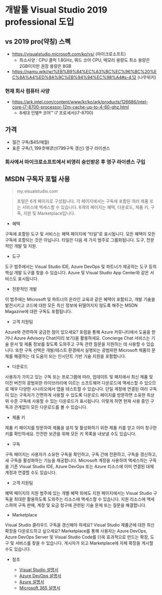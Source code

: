 # 개발툴 Visual Studio 2019 professional 도입

## vs 2019 pro(약칭) 스펙
- https://visualstudio.microsoft.com/ko/vs/ (마이크로소프트)
  - 최소사양 : CPU 클럭 1.8GHz, 쿼드 코어 CPU, 메모리 용량도 최소 용량은 2GB이지만 권장 용량은 8GB
- https://namu.wiki/w/%EB%B9%84%EC%A3%BC%EC%96%BC%20%EC%8A%A4%ED%8A%9C%EB%94%94%EC%98%A4#s-4.12 (나무위키)

### 현재 회사 컴퓨터 사양
- https://ark.intel.com/content/www/kr/ko/ark/products/126686/intel-core-i7-8700-processor-12m-cache-up-to-4-60-ghz.html
  - 8세대 인텔® 코어™ i7 프로세서(i7-8700)

## 가격
- 월간 구독($45/매월)
- 표준 구독($1,199첫해갱신/$799구독 갱신) 영구 라이센스

### 회사에서 마이크로소프트에서 비영리 승인받은 후 영구 라이센스 구입

## MSDN 구독자 포털 사용 
> my.visualstudio.com

> 포털은 6개 페이지로 구성됩니다. 각 페이지에서는 구독에 포함된 여러 제품 또는 서비스에 액세스할 수 있습니다. 6개의 페이지는 혜택, 다운로드, 제품 키, 구독, 지원 및 Marketplace입니다.

- 혜택

구독에 포함된 도구 및 서비스는 혜택 페이지에 “타일”로 표시됩니다. 모든 혜택이 모든 구독에 포함되는 것은 아닙니다. 타일은 다음 세 가지 범주로 그룹화됩니다. 도구, 전문적인 개발 및 지원.

- 도구

도구 범주에서는 Visual Studio IDE, Azure DevOps 및 파트너가 제공하는 도구 등의 핵심 개발 도구를 찾을 수 있습니다. Azure 및 Visual Studio App Center와 같은 서비스도 표시됩니다.

- 전문적인 개발

이 범주에는 Microsoft 및 파트너의 온라인 교육과 같은 혜택이 포함되고, 개발 기술을 발전시키고 코드에 대한 모든 최신 정보에 뒤떨어지지 않도록 해주는 MSDN Magazine에 대한 구독도 포함됩니다.

- 고객 지원팀

Azure와 관련하여 궁금한 점이 있으세요? 포럼을 통해 Azure 커뮤니티에서 도움을 받거나 Azure Advisory Chat(미리 보기)을 활용하세요. Concierge Chat 서비스는 기술 문서 및 제품 정보를 찾도록 도와주고 구독 관련 질문을 지원하는 데 사용할 수 있습니다. 또한 구독 선택은 개발/테스트 환경에서 실행되는 광범위한 Microsoft 제품의 문제를 해결하는 데 도움이 되는 인시던트 기반 기술 지원을 포함합니다.

- 다운로드

사용자가 가지고 있는 구독 또는 프로그램에 따라, 업데이트 및 패치에서 최신 제품 및 이전 버전의 광범위한 라이브러리에 이르는 소프트웨어 다운로드에 액세스할 수 있으므로 매우 다양한 시나리오에서 앱을 테스트할 수 있습니다.
단일 계정에 연결된 여러 구독이 있는 구독자가 간편하게 사용할 수 있도록 다운로드 페이지를 방문하면 소유한 최상위 수준 구독에 사용할 수 있는 다운로드가 표시됩니다. 이렇게 하면 현재 사용 중인 구독과 관계없이 모든 다운로드를 볼 수 있습니다.

- 제품 키

제품 키 페이지를 방문하여 제품을 설치 및 활성화하기 위한 제품 키를 얻고 이미 청구한 키를 확인하세요. 안전한 보관을 위해 모든 키 목록을 내보낼 수도 있습니다.

- 구독

구독 페이지는 사용자가 소유한 구독을 확인하고, 구독 간에 전환하고, 구독을 갱신하고, 새 구독을 활성화하는 기능을 제공합니다. Microsoft 계정을 사용하여 액세스하는 구독을 기존 Visual Studio IDE, Azure DevOps 또는 Azure 리소스에 이미 연결된 대체 계정과 연결할 수도 있습니다.

- 고객 지원팀

혜택 페이지의 지원 범주에 있는 개별 혜택 외에도 지원 페이지에서는 Visual Studio 구독을 최대한 활용하도록 도와주는 리소스에 액세스할 수 있습니다. 지원 리소스에 액세스하여 구독 판매, 계정 및 요금 청구에 관련된 기술 문제 또는 질문을 해결합니다.

- Marketplace

Visual Studio 클라우드 구독을 갱신해야 하세요? Visual Studio 제품군에 대한 최신 확장을 다운로드하고 싶으세요? Marketplace를 통해 사용자는 Azure DevOps, Azure DevOps Server 및 Visual Studio Code를 더욱 효과적으로 만드는 확장, 도구 및 서비스를 찾을 수 있습니다. 게시자가 되고 Marketplace에 자체 확장을 게시할 수도 있습니다.

- 참조

  + [Visual Studio 설명서]( https://docs.microsoft.com/visualstudio/ )
  + [Azure DevOps 설명서]( https://docs.microsoft.com/azure/devops/ )
  + [Azure 설명서]( https://docs.microsoft.com/azure/ )
  + [Microsoft 365 설명서]( https://docs.microsoft.com/microsoft-365/ )
